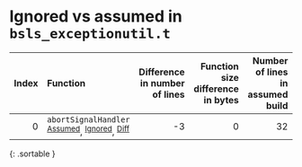 # Ignored vs assumed in `bsls_exceptionutil.t`

<script src="../sorttable.js"></script>

|   Index | Function                                                                                                                      |   Difference in number of lines |   Function size difference in bytes |   Number of lines in assumed build | Number of bytes in assumed build   |   Number of lines in ignored build | Number of bytes in ignored build   |
|--------:|:------------------------------------------------------------------------------------------------------------------------------|--------------------------------:|------------------------------------:|-----------------------------------:|:-----------------------------------|-----------------------------------:|:-----------------------------------|
|       0 | `abortSignalHandler` <sup>[Assumed](0.assume.s.txt)</sup>, <sup>[Ignored](0.none.s.txt)</sup>, <sup>[Diff](0.diff.html)</sup> |                              -3 |                                   0 |                                 32 | 4,198,320                          |                                 32 | 4,198,320                          |
{: .sortable }
